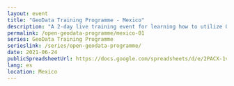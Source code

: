 ```yaml
---
layout: event
title: "GeoData Training Programme - Mexico"
description: "A 2-day live training event for learning how to utilize QGIS, OpenStreetMap, and Facebook's High Resolution Settlement Layer for public health and disaster response."
permalink: /open-geodata-programme/mexico-01
series: GeoData Training Programme
serieslink: /series/open-geodata-programme/
date: 2021-06-24
publicSpreadsheetUrl: https://docs.google.com/spreadsheets/d/e/2PACX-1vSc6ElJCQKKDAU-Rk0l5rFqV_ikBkS5-P7M7k6JW7OQetUVursJVpgZVZHy7XG5aPLeQzFhf_wD5IhD/pub?gid=0&single=true&output=csv
lang: es
location: Mexico
---
```

